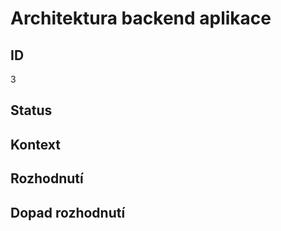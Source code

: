 # Architektura backend aplikace

## ID

3

## Status 

## Kontext 

## Rozhodnutí 

## Dopad rozhodnutí
